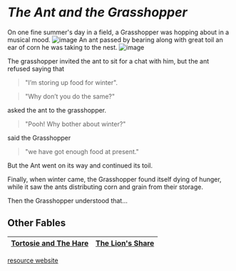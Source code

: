 # _The Ant and the Grasshopper_
On one fine summer's day in a field, a Grasshopper was hopping about in a musical mood. 
![image](http://www.kidsgen.com/fables_and_fairytales/images/grasshopper.gif)
An ant passed by bearing along with great toil an ear of corn he was taking to the nest.
![image](http://www.kidsgen.com/fables_and_fairytales/images/ant.gif)

The grasshopper invited the ant to sit for a chat with him, but the ant refused saying that 
> "I’m storing up food for winter".

> "Why don’t you do the same?" 

   asked the ant to the grasshopper.

>"Pooh! Why bother about winter?" 

said the Grasshopper

> "we have got enough food at present." 

But the Ant went on its way and continued its toil.

Finally, when winter came, the Grasshopper found itself dying of hunger, while it saw the ants distributing corn and grain from their storage.

Then the Grasshopper understood that…

## Other Fables

[Tortosie and The Hare](http://www.kidsgen.com/fables_and_fairytales/tortoise_and_the_hare.htm)|[The Lion's Share](http://www.kidsgen.com/fables_and_fairytales/the_lions_share.htm)
---|---
[resource website](http://www.kidsgen.com/fables_and_fairytales/fables.htm#5MGJK0zSLYA7JUW8.99)

